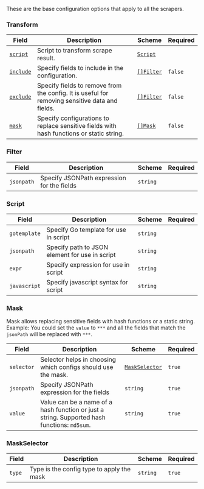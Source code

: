 These are the base configuration options that apply to all the scrapers.

### Transform

| Field                | Description                                                                                    | Scheme                | Required |
| -------------------- | ---------------------------------------------------------------------------------------------- | --------------------- | -------- |
| [`script`](#script)  | Script to transform scrape result.                                                             | [`Script`](#script)   |          |
| [`include`](#Filter) | Specify fields to include in the configuration.                                                | [`[]Filter`](#filter) | `false`  |
| [`exclude`](#filter) | Specify fields to remove from the config. It is useful for removing sensitive data and fields. | [`[]Filter`](#filter) | `false`  |
| [`mask`](#mask)      | Specify configurations to replace sensitive fields with hash functions or static string.       | [`[]Mask`](#mask)     | `false`  |

### Filter

| Field      | Description                                | Scheme   | Required |
| ---------- | ------------------------------------------ | -------- | -------- |
| `jsonpath` | Specify JSONPath expression for the fields | `string` |          |

### Script

| Field        | Description                                    | Scheme   | Required |
| ------------ | ---------------------------------------------- | -------- | -------- |
| `gotemplate` | Specify Go template for use in script          | `string` |          |
| `jsonpath`   | Specify path to JSON element for use in script | `string` |          |
| `expr`       | Specify expression for use in script           | `string` |          |
| `javascript` | Specify javascript syntax for script           | `string` |          |

### Mask

Mask allows replacing sensitive fields with hash functions or a static string.
Example: You could set the `value` to `***` and all the fields that match the `jsonPath` will be replaced with `***`.

| Field      | Description                                                                                  | Scheme                          | Required |
| ---------- | -------------------------------------------------------------------------------------------- | ------------------------------- | -------- |
| `selector` | Selector helps in choosing which configs should use the mask.                                | [`MaskSelector`](#maskselector) | `true`   |
| `jsonpath` | Specify JSONPath expression for the fields                                                   | `string`                        | `true`   |
| `value`    | Value can be a name of a hash function or just a string. Supported hash functions: `md5sum`. | `string`                        | `true`   |

### MaskSelector

| Field  | Description                               | Scheme   | Required |
| ------ | ----------------------------------------- | -------- | -------- |
| `type` | Type is the config type to apply the mask | `string` | `true`   |
